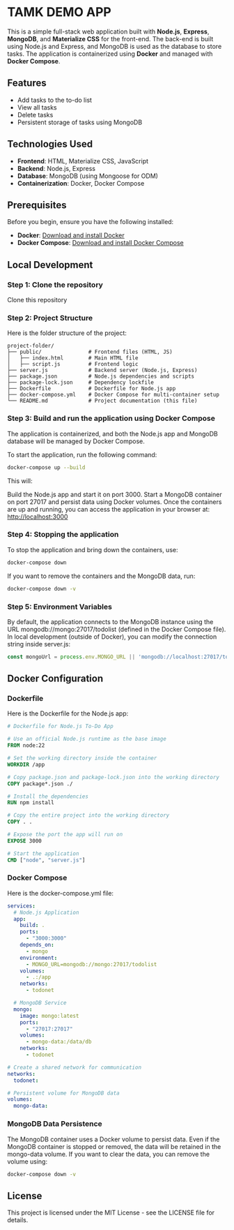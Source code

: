 # TAMK DEMO APP 

This is a simple full-stack web application built with **Node.js**, **Express**, **MongoDB**, and **Materialize CSS** for the front-end. The back-end is built using Node.js and Express, and MongoDB is used as the database to store tasks. The application is containerized using **Docker** and managed with **Docker Compose**.

## Features

- Add tasks to the to-do list
- View all tasks
- Delete tasks
- Persistent storage of tasks using MongoDB

## Technologies Used

- **Frontend**: HTML, Materialize CSS, JavaScript
- **Backend**: Node.js, Express
- **Database**: MongoDB (using Mongoose for ODM)
- **Containerization**: Docker, Docker Compose

## Prerequisites

Before you begin, ensure you have the following installed:

- **Docker**: [Download and install Docker](https://docs.docker.com/get-docker/)
- **Docker Compose**: [Download and install Docker Compose](https://docs.docker.com/compose/install/)

## Local Development

### Step 1: Clone the repository

Clone this repository

### Step 2: Project Structure
Here is the folder structure of the project:

```
project-folder/
├── public/               # Frontend files (HTML, JS)
│   ├── index.html        # Main HTML file
│   ├── script.js         # Frontend logic
├── server.js             # Backend server (Node.js, Express)
├── package.json          # Node.js dependencies and scripts
├── package-lock.json     # Dependency lockfile
├── Dockerfile            # Dockerfile for Node.js app
├── docker-compose.yml    # Docker Compose for multi-container setup
└── README.md             # Project documentation (this file)
```

### Step 3: Build and run the application using Docker Compose
The application is containerized, and both the Node.js app and MongoDB database will be managed by Docker Compose.

To start the application, run the following command:

```bash
docker-compose up --build
```

This will:

Build the Node.js app and start it on port 3000.
Start a MongoDB container on port 27017 and persist data using Docker volumes.
Once the containers are up and running, you can access the application in your browser at: [http://localhost:3000](http://localhost:3000)

### Step 4: Stopping the application
To stop the application and bring down the containers, use:

```bash
docker-compose down
```

If you want to remove the containers and the MongoDB data, run:

```bash
docker-compose down -v
```

### Step 5: Environment Variables
By default, the application connects to the MongoDB instance using the URL mongodb://mongo:27017/todolist (defined in the Docker Compose file). In local development (outside of Docker), you can modify the connection string inside server.js:

```javascript
const mongoUrl = process.env.MONGO_URL || 'mongodb://localhost:27017/todolist';
```

## Docker Configuration
### Dockerfile
Here is the Dockerfile for the Node.js app:
```dockerfile
# Dockerfile for Node.js To-Do App

# Use an official Node.js runtime as the base image
FROM node:22

# Set the working directory inside the container
WORKDIR /app

# Copy package.json and package-lock.json into the working directory
COPY package*.json ./

# Install the dependencies
RUN npm install

# Copy the entire project into the working directory
COPY . .

# Expose the port the app will run on
EXPOSE 3000

# Start the application
CMD ["node", "server.js"]
```

### Docker Compose
Here is the docker-compose.yml file:

```docker-compose.yml
services:
  # Node.js Application
  app:
    build: .
    ports:
      - "3000:3000"
    depends_on:
      - mongo
    environment:
      - MONGO_URL=mongodb://mongo:27017/todolist
    volumes:
      - .:/app
    networks:
      - todonet

  # MongoDB Service
  mongo:
    image: mongo:latest
    ports:
      - "27017:27017"
    volumes:
      - mongo-data:/data/db
    networks:
      - todonet

# Create a shared network for communication
networks:
  todonet:

# Persistent volume for MongoDB data
volumes:
  mongo-data:

```

### MongoDB Data Persistence
The MongoDB container uses a Docker volume to persist data. Even if the MongoDB container is stopped or removed, the data will be retained in the mongo-data volume. If you want to clear the data, you can remove the volume using:

```bash
docker-compose down -v
```

## License
This project is licensed under the MIT License - see the LICENSE file for details.
